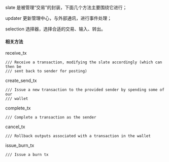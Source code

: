slate 是被管理“交易”的封装，下面几个方法主要围绕它进行；

updater 更新管理中心，与外部通讯，进行事件处理；

selection 选择器，选择合适的交易、输入、转出。

#### 相关方法

receive\_tx

```
/// Receive a transaction, modifying the slate accordingly (which can then be
/// sent back to sender for posting)
```

create\_send\_tx

```
/// Issue a new transaction to the provided sender by spending some of our
/// wallet
```

complete\_tx

```
/// Complete a transaction as the sender
```

cancel\_tx

```
/// Rollback outputs associated with a transaction in the wallet
```

issue\_burn\_tx

```
/// Issue a burn tx
```



